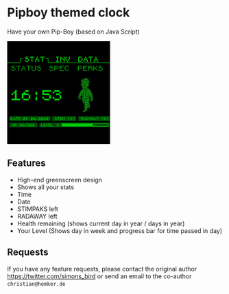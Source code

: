 # Pipboy themed clock
Have your own Pip-Boy (based on Java Script)

![](pipboy-screenshot.png)

## Features

* High-end greenscreen design
* Shows all your stats
* Time
* Date
* STIMPAKS left
* RADAWAY left
* Health remaining (shows current day in year / days in year)
* Your Level (Shows day in week and progress bar for time passed in day)

## Requests

If you have any feature requests, please contact the original author https://twitter.com/simons_bird or send an email to the co-author `christian@hemker.de`